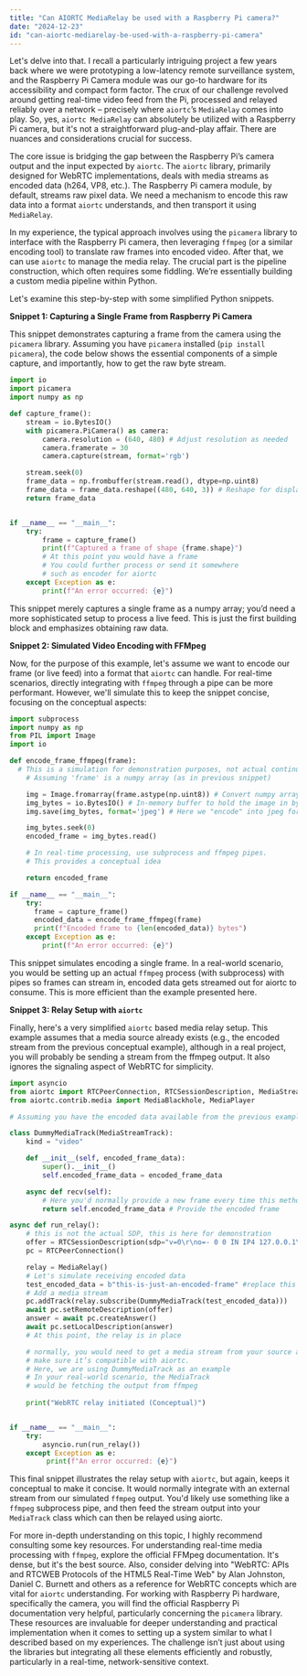 ```yaml
---
title: "Can AIORTC MediaRelay be used with a Raspberry Pi camera?"
date: "2024-12-23"
id: "can-aiortc-mediarelay-be-used-with-a-raspberry-pi-camera"
---
```


Let's delve into that. I recall a particularly intriguing project a few years back where we were prototyping a low-latency remote surveillance system, and the Raspberry Pi Camera module was our go-to hardware for its accessibility and compact form factor. The crux of our challenge revolved around getting real-time video feed from the Pi, processed and relayed reliably over a network – precisely where `aiortc`’s `MediaRelay` comes into play. So, yes, `aiortc MediaRelay` can absolutely be utilized with a Raspberry Pi camera, but it's not a straightforward plug-and-play affair. There are nuances and considerations crucial for success.

The core issue is bridging the gap between the Raspberry Pi’s camera output and the input expected by `aiortc`. The `aiortc` library, primarily designed for WebRTC implementations, deals with media streams as encoded data (h264, VP8, etc.). The Raspberry Pi camera module, by default, streams raw pixel data. We need a mechanism to encode this raw data into a format `aiortc` understands, and then transport it using `MediaRelay`.

In my experience, the typical approach involves using the `picamera` library to interface with the Raspberry Pi camera, then leveraging `ffmpeg` (or a similar encoding tool) to translate raw frames into encoded video. After that, we can use `aiortc` to manage the media relay. The crucial part is the pipeline construction, which often requires some fiddling. We’re essentially building a custom media pipeline within Python.

Let's examine this step-by-step with some simplified Python snippets.

**Snippet 1: Capturing a Single Frame from Raspberry Pi Camera**

This snippet demonstrates capturing a frame from the camera using the `picamera` library. Assuming you have `picamera` installed (`pip install picamera`), the code below shows the essential components of a simple capture, and importantly, how to get the raw byte stream.

```python
import io
import picamera
import numpy as np

def capture_frame():
    stream = io.BytesIO()
    with picamera.PiCamera() as camera:
        camera.resolution = (640, 480) # Adjust resolution as needed
        camera.framerate = 30
        camera.capture(stream, format='rgb')

    stream.seek(0)
    frame_data = np.frombuffer(stream.read(), dtype=np.uint8)
    frame_data = frame_data.reshape((480, 640, 3)) # Reshape for display or processing
    return frame_data


if __name__ == "__main__":
    try:
        frame = capture_frame()
        print(f"Captured a frame of shape {frame.shape}")
        # At this point you would have a frame
        # You could further process or send it somewhere
        # such as encoder for aiortc
    except Exception as e:
        print(f"An error occurred: {e}")
```

This snippet merely captures a single frame as a numpy array; you’d need a more sophisticated setup to process a live feed. This is just the first building block and emphasizes obtaining raw data.

**Snippet 2: Simulated Video Encoding with FFMpeg**

Now, for the purpose of this example, let's assume we want to encode our frame (or live feed) into a format that `aiortc` can handle. For real-time scenarios, directly integrating with `ffmpeg` through a pipe can be more performant. However, we'll simulate this to keep the snippet concise, focusing on the conceptual aspects:

```python
import subprocess
import numpy as np
from PIL import Image
import io

def encode_frame_ffmpeg(frame):
  # This is a simulation for demonstration purposes, not actual continuous ffmpeg encoding
    # Assuming 'frame' is a numpy array (as in previous snippet)

    img = Image.fromarray(frame.astype(np.uint8)) # Convert numpy array into a PIL Image
    img_bytes = io.BytesIO() # In-memory buffer to hold the image in bytes
    img.save(img_bytes, format='jpeg') # Here we "encode" into jpeg format, in real-time you should encode with H264 for example.

    img_bytes.seek(0)
    encoded_frame = img_bytes.read()

    # In real-time processing, use subprocess and ffmpeg pipes.
    # This provides a conceptual idea

    return encoded_frame

if __name__ == "__main__":
    try:
      frame = capture_frame()
      encoded_data = encode_frame_ffmpeg(frame)
      print(f"Encoded frame to {len(encoded_data)} bytes")
    except Exception as e:
        print(f"An error occurred: {e}")
```

This snippet simulates encoding a single frame. In a real-world scenario, you would be setting up an actual `ffmpeg` process (with subprocess) with pipes so frames can stream in, encoded data gets streamed out for aiortc to consume. This is more efficient than the example presented here.

**Snippet 3: Relay Setup with `aiortc`**

Finally, here's a very simplified `aiortc` based media relay setup. This example assumes that a media source already exists (e.g., the encoded stream from the previous conceptual example), although in a real project, you will probably be sending a stream from the ffmpeg output. It also ignores the signaling aspect of WebRTC for simplicity.

```python
import asyncio
from aiortc import RTCPeerConnection, RTCSessionDescription, MediaStreamTrack, MediaRelay
from aiortc.contrib.media import MediaBlackhole, MediaPlayer

# Assuming you have the encoded data available from the previous example

class DummyMediaTrack(MediaStreamTrack):
    kind = "video"

    def __init__(self, encoded_frame_data):
        super().__init__()
        self.encoded_frame_data = encoded_frame_data

    async def recv(self):
        # Here you'd normally provide a new frame every time this method is called
        return self.encoded_frame_data # Provide the encoded frame

async def run_relay():
    # this is not the actual SDP, this is here for demonstration
    offer = RTCSessionDescription(sdp="v=0\r\no=- 0 0 IN IP4 127.0.0.1\r\ns=-\r\nt=0 0\r\na=group:BUNDLE audio video\r\nm=audio 0 RTP/SAVPF 111\r\na=rtpmap:111 opus/48000/2\r\na=mid:audio\r\nm=video 0 RTP/SAVPF 120\r\na=rtpmap:120 H264/90000\r\na=fmtp:120 packetization-mode=1;profile-level-id=42e01f\r\na=mid:video\r\n", type="offer")
    pc = RTCPeerConnection()

    relay = MediaRelay()
    # Let's simulate receiving encoded data
    test_encoded_data = b"this-is-just-an-encoded-frame" #replace this with actual frames
    # Add a media stream
    pc.addTrack(relay.subscribe(DummyMediaTrack(test_encoded_data)))
    await pc.setRemoteDescription(offer)
    answer = await pc.createAnswer()
    await pc.setLocalDescription(answer)
    # At this point, the relay is in place

    # normally, you would need to get a media stream from your source and
    # make sure it’s compatible with aiortc.
    # Here, we are using DummyMediaTrack as an example
    # In your real-world scenario, the MediaTrack
    # would be fetching the output from ffmpeg
    
    print("WebRTC relay initiated (Conceptual)")


if __name__ == "__main__":
    try:
        asyncio.run(run_relay())
    except Exception as e:
         print(f"An error occurred: {e}")
```

This final snippet illustrates the relay setup with `aiortc`, but again, keeps it conceptual to make it concise. It would normally integrate with an external stream from our simulated `ffmpeg` output. You'd likely use something like a `ffmpeg` subprocess pipe, and then feed the stream output into your `MediaTrack` class which can then be relayed using aiortc.

For more in-depth understanding on this topic, I highly recommend consulting some key resources. For understanding real-time media processing with `ffmpeg`, explore the official FFMpeg documentation. It's dense, but it's the best source. Also, consider delving into "WebRTC: APIs and RTCWEB Protocols of the HTML5 Real-Time Web" by Alan Johnston, Daniel C. Burnett and others as a reference for WebRTC concepts which are vital for `aiortc` understanding. For working with Raspberry Pi hardware, specifically the camera, you will find the official Raspberry Pi documentation very helpful, particularly concerning the `picamera` library. These resources are invaluable for deeper understanding and practical implementation when it comes to setting up a system similar to what I described based on my experiences. The challenge isn’t just about using the libraries but integrating all these elements efficiently and robustly, particularly in a real-time, network-sensitive context.
